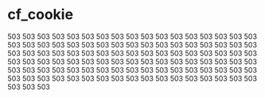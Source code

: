 # cf_cookie
503 503 503 503 503 503 503 503 503 503 503 503 503 503 503 503 503 503 503 503 503 503 503 503 503 503 503 503 503 503 503 503 503 503 503 503 503 503 503 503 503 503 503 503 503 503 503 503 503 503 503 503 503 503 503 503 503 503 503 503 503 503 503 503 503 503 503 503 503 503 503 503 503 503 503 503 503 503 503 503 503 503 503 503 503 503 503 503 503 503 503 503 503 503 503 503 503 503 503 503 503 503 503 503 503 
